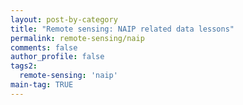 ```yaml
---
layout: post-by-category
title: "Remote sensing: NAIP related data lessons"
permalink: remote-sensing/naip
comments: false
author_profile: false
tags2:
  remote-sensing: 'naip'
main-tag: TRUE
---
```

